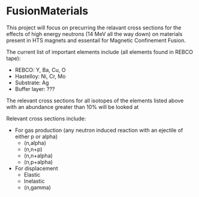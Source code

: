 # FusionMaterials

This project will focus on precurring the relavant cross sections for the effects of high energy neutrons (14 MeV all the way down) on materials present in HTS magnets and essentail for Magnetic Confinement Fusion.

The current list of important elements include (all elements found in REBCO tape):
- REBCO: Y, Ba, Cu, O
- Hastelloy: Ni, Cr, Mo
- Substrate: Ag
- Buffer layer: ???

The relevant cross sections for all isotopes of the elements listed above with an abundance greater than 10\% will be looked at

Relevant cross sections include:
- For gas production (any neutron induced reaction with an ejectile of either p or alpha)
  - (n,alpha)
  - (n,n+p)
  - (n,n+alpha)
  - (n,p+alpha)
- For displacement
  - Elastic
  - Inelastic
  - (n,gamma)
